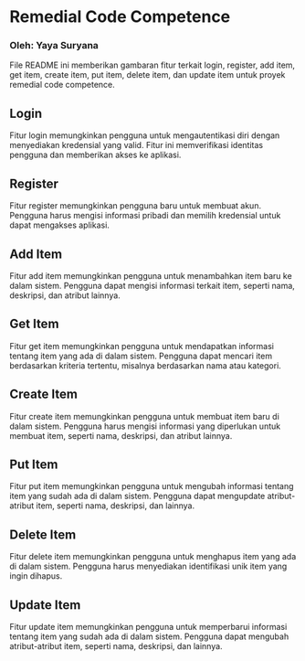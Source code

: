 # Remedial Code Competence

### Oleh: Yaya Suryana

File README ini memberikan gambaran fitur terkait login, register, add item, get item, create item, put item, delete item, dan update item untuk proyek remedial code competence.

## Login

Fitur login memungkinkan pengguna untuk mengautentikasi diri dengan menyediakan kredensial yang valid. Fitur ini memverifikasi identitas pengguna dan memberikan akses ke aplikasi.

## Register

Fitur register memungkinkan pengguna baru untuk membuat akun. Pengguna harus mengisi informasi pribadi dan memilih kredensial untuk dapat mengakses aplikasi.

## Add Item

Fitur add item memungkinkan pengguna untuk menambahkan item baru ke dalam sistem. Pengguna dapat mengisi informasi terkait item, seperti nama, deskripsi, dan atribut lainnya.

## Get Item

Fitur get item memungkinkan pengguna untuk mendapatkan informasi tentang item yang ada di dalam sistem. Pengguna dapat mencari item berdasarkan kriteria tertentu, misalnya berdasarkan nama atau kategori.

## Create Item

Fitur create item memungkinkan pengguna untuk membuat item baru di dalam sistem. Pengguna harus mengisi informasi yang diperlukan untuk membuat item, seperti nama, deskripsi, dan atribut lainnya.

## Put Item

Fitur put item memungkinkan pengguna untuk mengubah informasi tentang item yang sudah ada di dalam sistem. Pengguna dapat mengupdate atribut-atribut item, seperti nama, deskripsi, dan lainnya.

## Delete Item

Fitur delete item memungkinkan pengguna untuk menghapus item yang ada di dalam sistem. Pengguna harus menyediakan identifikasi unik item yang ingin dihapus.

## Update Item

Fitur update item memungkinkan pengguna untuk memperbarui informasi tentang item yang sudah ada di dalam sistem. Pengguna dapat mengubah atribut-atribut item, seperti nama, deskripsi, dan lainnya.
